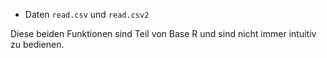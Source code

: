 
* Daten `read.csv` und `read.csv2`

Diese beiden Funktionen sind Teil von Base R und sind nicht immer intuitiv zu bedienen. 